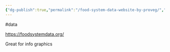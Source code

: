 ```yaml
---
{"dg-publish":true,"permalink":"/food-system-data-website-by-proveg/","created":"2024-07-31T20:52:28.275+01:00","updated":"2025-09-28T23:53:06.426+01:00"}
---
```


#data 

https://foodsystemdata.org/

Great for info graphics